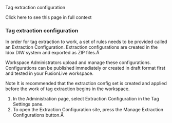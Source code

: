 Tag extraction configuration

Click here to see this page in full context

###  Tag extraction configuration

In order for tag extraction to work, a set of rules needs to be provided
called an Extraction Configuration. Extraction configurations are created in
the Idox DIW system and exported as ZIP files.Â

Workspace Administrators upload and manage these configurations.
Configurations can be published immediately or created in draft format first
and tested in your FusionLive workspace.

Note  It is recommended that the extraction config set is created and applied
before the work of tag extraction begins in the workspace.

  1. In the Administration page, select Extraction Configuration in the Tag Settings pane. 
  2. To open the Extraction Configuration site, press the Manage Extraction Configurations button.Â 


